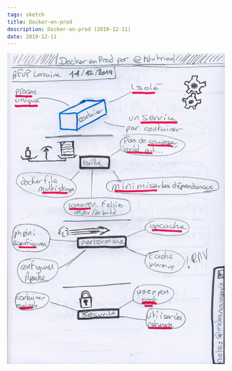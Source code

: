 ```yaml
---
tags: sketch
title: Docker-en-prod
description: Docker-en-prod (2019-12-11)
date: 2019-12-11
---
```


![](05_Docker-en-prod_2019-12-11.jpg) 

